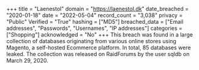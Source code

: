+++
title = "Laenestol"
domain = "https://laenestol.dk"
date_breached = "2020-01-18"
date = "2022-05-04"
record_count = "3,038"
privacy = "Public"
Verified = "True"
hashing = ["MD5"]
breached_data = ["Email addresses", "Passwords", "Usernames", "IP addresses"]
categories = ["Shopping"]
acknowledged = "No"
+++
This breach was found in a large collection of databases originating from various online stores using Magento, a self-hosted Ecommerce platform. In total, 85 databases were leaked. The collection was released on RaidForums by the user sqldb on March 29, 2020.

